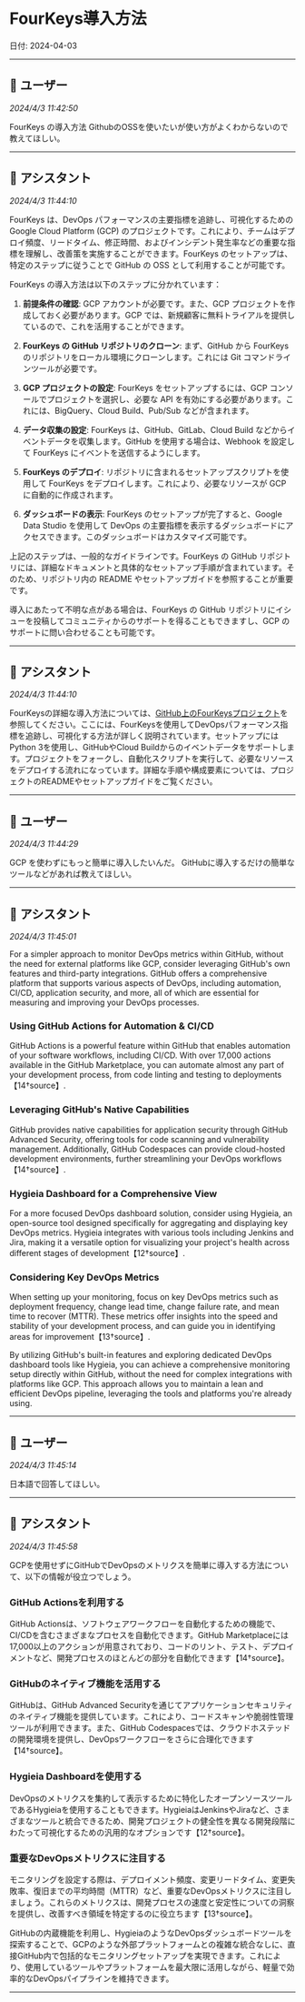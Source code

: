 # FourKeys導入方法

日付: 2024-04-03

---

## 👤 ユーザー
*2024/4/3 11:42:50*

FourKeys の導入方法 GithubのOSSを使いたいが使い方がよくわからないので教えてほしい。

---

## 🤖 アシスタント
*2024/4/3 11:44:10*

FourKeys は、DevOps パフォーマンスの主要指標を追跡し、可視化するための Google Cloud Platform (GCP) のプロジェクトです。これにより、チームはデプロイ頻度、リードタイム、修正時間、およびインシデント発生率などの重要な指標を理解し、改善策を実施することができます。FourKeys のセットアップは、特定のステップに従うことで GitHub の OSS として利用することが可能です。

FourKeys の導入方法は以下のステップに分かれています：

1. **前提条件の確認**: GCP アカウントが必要です。また、GCP プロジェクトを作成しておく必要があります。GCP では、新規顧客に無料トライアルを提供しているので、これを活用することができます。

2. **FourKeys の GitHub リポジトリのクローン**: まず、GitHub から FourKeys のリポジトリをローカル環境にクローンします。これには Git コマンドラインツールが必要です。

3. **GCP プロジェクトの設定**: FourKeys をセットアップするには、GCP コンソールでプロジェクトを選択し、必要な API を有効にする必要があります。これには、BigQuery、Cloud Build、Pub/Sub などが含まれます。

4. **データ収集の設定**: FourKeys は、GitHub、GitLab、Cloud Build などからイベントデータを収集します。GitHub を使用する場合は、Webhook を設定して FourKeys にイベントを送信するようにします。

5. **FourKeys のデプロイ**: リポジトリに含まれるセットアップスクリプトを使用して FourKeys をデプロイします。これにより、必要なリソースが GCP に自動的に作成されます。

6. **ダッシュボードの表示**: FourKeys のセットアップが完了すると、Google Data Studio を使用して DevOps の主要指標を表示するダッシュボードにアクセスできます。このダッシュボードはカスタマイズ可能です。

上記のステップは、一般的なガイドラインです。FourKeys の GitHub リポジトリには、詳細なドキュメントと具体的なセットアップ手順が含まれています。そのため、リポジトリ内の README やセットアップガイドを参照することが重要です。

導入にあたって不明な点がある場合は、FourKeys の GitHub リポジトリにイシューを投稿してコミュニティからのサポートを得ることもできますし、GCP のサポートに問い合わせることも可能です。

---

## 🤖 アシスタント
*2024/4/3 11:44:10*

FourKeysの詳細な導入方法については、[GitHub上のFourKeysプロジェクト](https://github.com/dora-team/fourkeys)を参照してください。ここには、FourKeysを使用してDevOpsパフォーマンス指標を追跡し、可視化する方法が詳しく説明されています。セットアップにはPython 3を使用し、GitHubやCloud Buildからのイベントデータをサポートします。プロジェクトをフォークし、自動化スクリプトを実行して、必要なリソースをデプロイする流れになっています。詳細な手順や構成要素については、プロジェクトのREADMEやセットアップガイドをご覧ください。

---

## 👤 ユーザー
*2024/4/3 11:44:29*

GCP を使わずにもっと簡単に導入したいんだ。
GitHubに導入するだけの簡単なツールなどがあれば教えてほしい。

---

## 🤖 アシスタント
*2024/4/3 11:45:01*

For a simpler approach to monitor DevOps metrics within GitHub, without the need for external platforms like GCP, consider leveraging GitHub's own features and third-party integrations. GitHub offers a comprehensive platform that supports various aspects of DevOps, including automation, CI/CD, application security, and more, all of which are essential for measuring and improving your DevOps processes.

### Using GitHub Actions for Automation & CI/CD

GitHub Actions is a powerful feature within GitHub that enables automation of your software workflows, including CI/CD. With over 17,000 actions available in the GitHub Marketplace, you can automate almost any part of your development process, from code linting and testing to deployments【14†source】.

### Leveraging GitHub's Native Capabilities

GitHub provides native capabilities for application security through GitHub Advanced Security, offering tools for code scanning and vulnerability management. Additionally, GitHub Codespaces can provide cloud-hosted development environments, further streamlining your DevOps workflows【14†source】.

### Hygieia Dashboard for a Comprehensive View

For a more focused DevOps dashboard solution, consider using Hygieia, an open-source tool designed specifically for aggregating and displaying key DevOps metrics. Hygieia integrates with various tools including Jenkins and Jira, making it a versatile option for visualizing your project's health across different stages of development【12†source】.

### Considering Key DevOps Metrics

When setting up your monitoring, focus on key DevOps metrics such as deployment frequency, change lead time, change failure rate, and mean time to recover (MTTR). These metrics offer insights into the speed and stability of your development process, and can guide you in identifying areas for improvement【13†source】.

By utilizing GitHub's built-in features and exploring dedicated DevOps dashboard tools like Hygieia, you can achieve a comprehensive monitoring setup directly within GitHub, without the need for complex integrations with platforms like GCP. This approach allows you to maintain a lean and efficient DevOps pipeline, leveraging the tools and platforms you're already using.

---

## 👤 ユーザー
*2024/4/3 11:45:14*

日本語で回答してほしい。

---

## 🤖 アシスタント
*2024/4/3 11:45:58*

GCPを使用せずにGitHubでDevOpsのメトリクスを簡単に導入する方法について、以下の情報が役立つでしょう。

### GitHub Actionsを利用する

GitHub Actionsは、ソフトウェアワークフローを自動化するための機能で、CI/CDを含むさまざまなプロセスを自動化できます。GitHub Marketplaceには17,000以上のアクションが用意されており、コードのリント、テスト、デプロイメントなど、開発プロセスのほとんどの部分を自動化できます【14†source】。

### GitHubのネイティブ機能を活用する

GitHubは、GitHub Advanced Securityを通じてアプリケーションセキュリティのネイティブ機能を提供しています。これにより、コードスキャンや脆弱性管理ツールが利用できます。また、GitHub Codespacesでは、クラウドホステッドの開発環境を提供し、DevOpsワークフローをさらに合理化できます【14†source】。

### Hygieia Dashboardを使用する

DevOpsのメトリクスを集約して表示するために特化したオープンソースツールであるHygieiaを使用することもできます。HygieiaはJenkinsやJiraなど、さまざまなツールと統合できるため、開発プロジェクトの健全性を異なる開発段階にわたって可視化するための汎用的なオプションです【12†source】。

### 重要なDevOpsメトリクスに注目する

モニタリングを設定する際は、デプロイメント頻度、変更リードタイム、変更失敗率、復旧までの平均時間（MTTR）など、重要なDevOpsメトリクスに注目しましょう。これらのメトリクスは、開発プロセスの速度と安定性についての洞察を提供し、改善すべき領域を特定するのに役立ちます【13†source】。

GitHubの内蔵機能を利用し、HygieiaのようなDevOpsダッシュボードツールを探索することで、GCPのような外部プラットフォームとの複雑な統合なしに、直接GitHub内で包括的なモニタリングセットアップを実現できます。これにより、使用しているツールやプラットフォームを最大限に活用しながら、軽量で効率的なDevOpsパイプラインを維持できます。

---
